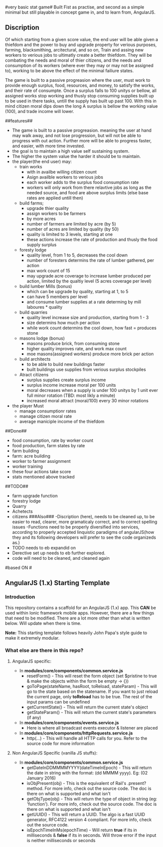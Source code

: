 #very basic stat game#
Built Fist as practise, and second as a simple minimal but still playable in concept game in, and to learn from, AngularJS.

## Discription ##
Of which starting from a given score value, the end user will be able given a thiefdom and the power to buy and upgrade property for verious purposes, farming, blacksmithing, arcitectural, and so on, Train and assing new workers to verious jobs to ultimatly create a better thiefdom. They will be combating the needs and moral of thier citizens, and the needs and consumption of its workers (where ever they may or may not be assigned to), working to be above the effect of the minimal failiure states. 

The game is built to a passive progreasion where the user, must work to provide enough surplus, food, resources, and money, to satisfy the works, and their rate of consumpte. Once a surplus falls to 100 unitys or bellow, all assigned works stop working and thusly stop consuming supplies built up to be used in there tasks, untill the supply has built up past 100. With this in mind citizen moral dips down the long A surplus is bellow the working value (100), and trade income will lower.

##features##
- The game is built to a passive progreasion. meaning the user at hand may walk away, and not lose progression, but will not be able to progress with out action. Further more will be able to progress faster, and easier, with more time invested.
- the goal is to maintain a high value self sustaining system. 
- The higher the system value the harder it should be to maintain.
- the player(the end user) may:
	- train works
		- with in availbe willing citizen count
		- Asign availble workers to verious jobs
		- each worker adds to the surplus food consumption rate
		- workers will only work from there relavtive jobs as long as the needed source, and food are above surplus limits (else base rates are applied untill then)
	- build farms;
		- upgrade thier quality
		- assign workers to be farmers
		- by more acres
		- number of farmers are limited by acre (by 5)
		- number of acres are limited by quality (by 50)
		- quality is limited to 3 levels, starting at one
		- these actions increase the rate of production and thusly the food supply surplus
	- foresty lodge 
		- quality level, from 1 to 5, decreases the cool down
		- number of foresters determins the rate of lumber gathered, per action
		- max work count of 15
		- may upgrade acre coverage to increase lumber produced per action, limited by the qualtiy level (5 acres coverage per level)
	- build lumber Mills (bonus)
		- which can be upgrade by quality, starting at 1, to 5
		- can have 5 members per level
		- and consume lumber supplies at a rate determing by mill laboures * quality
	- build quarries 
		- quality level increase size and production, starting from 1 - 3
		- size determins how much per action
		- while work count determins the cool down, how fast
		= produces stone
	- masons lodge (bonus)
		- masons produce brick, from consuming stone
		- higher quality improves rate, and work max count
		- moe masons(assigned workers) produce more brick per action
	- build architects
		- to be able to build new buildings faster
		- built buildings use supplies from verious surplus stockpiles
	- Atract citizens 
		- surplus supplies create surplus income
		- surplus income increase moral per 100 units
		- moral decreases when a supply is under 100 unitys by 1 unit ever full minor rotation (TBD: most likly a minute)
		- increased moral attract (moral/100) every 30 minor rotations
- the player Must
	- manage consumptionr rates
	- manage citizen moral rate
	- average maniciple income of the thiefdom

##Done##
- food consumption, rate by worker count
- food production, farm states by rate
- farm building
- farm: acre building
- worker to farmer assignment
- worker training
- these four actions take score
- stats mentioned above tracked

##TODO##
- farm upgrade function
- forestry lodge
- Quarry
- Achetects
- citizens
###Also###
-Discription (here), needs to be cleaned up, to be easier to read, clearer, more gramaticaly correct, and to correct spelling issues
-Functions need to be properly diversified into services, according to properly accepted linquistic paradigms of angularJS(how they and its following developers will prefer to see the code organizeds as.)
- TODO needs to eb expandid on
- Derective set up needs to eb further explored.
- code will need to be cleaned, and cleaned again

#based ON #
## AngularJS (1.x) Starting Template ##

### Introduction ###

This repository contains a scaffold for an AngularJS (1.x) app. This **CAN** be used within Ionic framework mobile apps. However, there are a few things that need to be modified. There are a lot more other than what is written below. Will update when there is time.

**Note:** This starting template follows heavily John Papa's style guide to make it extremely modular.

### What else are there in this repo? ###

1. AngularJS specific:
    
    - In **modules/core/components/common.service.js**
        - resetForm() - This will reset the form object (set $pristine to true & make the objects within the form be empty -> {})
        - goToPage(stateName, hasRoot, toReload, stateParam) - This will go to the state based on the statename. If you want to just reload the current page, only **toReload** has to be true. The rest of the input params can be undefined
        - getCurrentState() - This will return the current state's object
        - getStateParam() - This will return the current state's parameters (if any)
    - In **modules/core/components/events.service.js**
        - Here is where all broadcast events executor & listener are placed
    - In **modules/core/components/httpRequests.service.js**
        - http(...) - This will handle all HTTP calls for you. Refer to the source code for more information
2. Non AngularJS Specific (vanilla JS stuffs):
    
    - In **modules/core/components/common.service.js**
        - getDateInDDMMMMYYYY(dateTimeInEpoch) - This will return the date in string with the format: (dd MMMM yyyy). Eg: (02 January 2016)
        - isObjPresent(obj) - This is the equivalent of Rail's .present? method. For more info, check out the source code. The doc is there on what is supported and what isn't
        - getObjType(obj) - This will return the type of object in string (eg: 'function'). For more info, check out the source code. The doc is there on what is supported and what isn't
        - getUUID() - This will return a UUID. The algo is a fast UUID generator, RFC4122 version 4 compliant. For more info, check out the source code.
        - isEpochTimeInMs(epochTime) - Will return **true** if its in milliseconds & **false** if its in seconds. Will throw error if the input is neither milliseconds or seconds